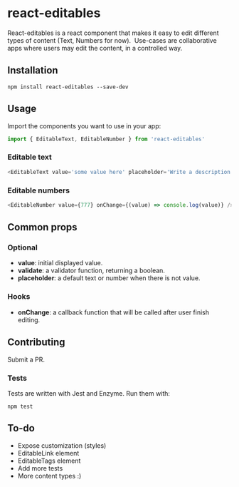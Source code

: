 # react-editables

React-editables is a react component that makes it easy to edit different types of content (Text, Numbers for now). 
Use-cases are collaborative apps where users may edit the content, in a controlled way.

## Installation

`npm install react-editables --save-dev`

## Usage

Import the components you want to use in your app:
```javascript
import { EditableText, EditableNumber } from 'react-editables'
```

### Editable text

```javascript
<EditableText value='some value here' placeholder='Write a description' />
```

### Editable numbers

```javascript
<EditableNumber value={777} onChange={(value) => console.log(value)} />
```


##  Common props

### Optional
* **value**: initial displayed value.
* **validate**: a validator function, returning a boolean.
* **placeholder**: a default text or number when there is not value.

### Hooks
* **onChange**: a callback function that will be called after user finish editing.

## Contributing

Submit a PR.

### Tests

Tests are written with Jest and Enzyme. Run them with:

``` npm test ```

## To-do

* Expose customization (styles)
* EditableLink element
* EditableTags element
* Add more tests
* More content types :)

